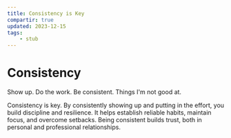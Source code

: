 ```yaml
---
title: Consistency is Key
compartir: true
updated: 2023-12-15
tags:
    - stub
---
```


# Consistency

Show up. Do the work. Be consistent. Things I'm not good at.

Consistency is key. By consistently showing up and putting in the effort, you build discipline and resilience. It helps establish reliable habits, maintain focus, and overcome setbacks. Being consistent builds trust, both in personal and professional relationships.
